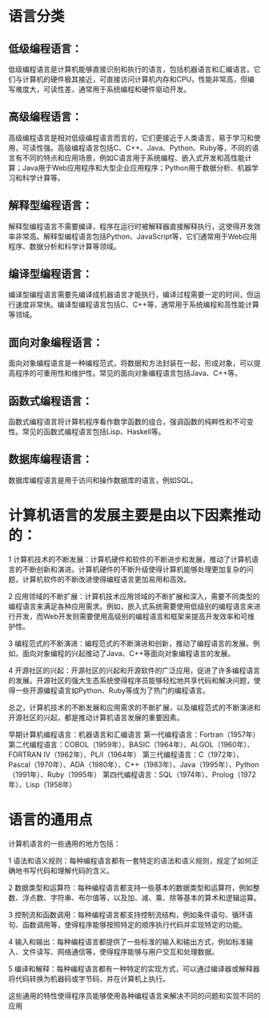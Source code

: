 # 语言分类
## 低级编程语言：
低级编程语言是计算机能够直接识别和执行的语言，包括机器语言和汇编语言。它们与计算机的硬件极其接近，可直接访问计算机内存和CPU，性能非常高，但编写难度大，可读性差，通常用于系统编程和硬件驱动开发。

## 高级编程语言：
高级编程语言是相对低级编程语言而言的，它们更接近于人类语言，易于学习和使用，可读性强。高级编程语言包括C、C++、Java、Python、Ruby等，不同的语言有不同的特点和应用场景，例如C语言用于系统编程、嵌入式开发和高性能计算；Java用于Web应用程序和大型企业应用程序；Python用于数据分析、机器学习和科学计算等。

## 解释型编程语言：
解释型编程语言不需要编译，程序在运行时被解释器直接解释执行，这使得开发效率非常高。解释型编程语言包括Python、JavaScript等，它们通常用于Web应用程序、数据分析和科学计算等领域。

## 编译型编程语言：
编译型编程语言需要先编译成机器语言才能执行，编译过程需要一定的时间，但运行速度非常快。编译型编程语言包括C、C++等，通常用于系统编程和高性能计算等领域。

## 面向对象编程语言：
面向对象编程语言是一种编程范式，将数据和方法封装在一起，形成对象，可以提高程序的可重用性和维护性。常见的面向对象编程语言包括Java、C++等。

## 函数式编程语言：
函数式编程语言将计算机程序看作数学函数的组合，强调函数的纯粹性和不可变性。常见的函数式编程语言包括Lisp、Haskell等。

## 数据库编程语言：
数据库编程语言是用于访问和操作数据库的语言，例如SQL。

# 计算机语言的发展主要是由以下因素推动的：

1 计算机技术的不断发展：计算机硬件和软件的不断进步和发展，推动了计算机语言的不断创新和演进。计算机硬件的不断升级使得计算机能够处理更加复杂的问题，计算机软件的不断改进使得编程语言更加易用和高效。

2 应用领域的不断扩展：计算机技术应用领域的不断扩展和深入，需要不同类型的编程语言来满足各种应用需求。例如，嵌入式系统需要使用低级别的编程语言来进行开发，而Web开发则需要使用高级别的编程语言和框架来提高开发效率和可维护性。

3 编程范式的不断演进：编程范式的不断演进和创新，推动了编程语言的发展。例如，面向对象编程的兴起推动了Java、C++等面向对象编程语言的发展。

4 开源社区的兴起：开源社区的兴起和开源软件的广泛应用，促进了许多编程语言的发展。开源社区的强大生态系统使得程序员能够轻松地共享代码和解决问题，使得一些开源编程语言如Python、Ruby等成为了热门的编程语言。

总之，计算机技术的不断发展和应用需求的不断扩展，以及编程范式的不断演进和开源社区的兴起，都是推动计算机语言发展的重要因素。

早期计算机编程语言：机器语言和汇编语言
第一代编程语言：Fortran（1957年）
第二代编程语言：COBOL（1959年）、BASIC（1964年）、ALGOL（1960年）、FORTRAN Ⅳ（1962年）、PL/I（1964年）
第三代编程语言：C（1972年）、Pascal（1970年）、ADA（1980年）、C++（1983年）、Java（1995年）、Python（1991年）、Ruby（1995年）
第四代编程语言：SQL（1974年）、Prolog（1972年）、Lisp（1958年）

# 语言的通用点
计算机语言的一些通用的地方包括：

1 语法和语义规则：每种编程语言都有一套特定的语法和语义规则，规定了如何正确地书写代码和理解代码的含义。

2 数据类型和运算符：每种编程语言都支持一些基本的数据类型和运算符，例如整数、浮点数、字符串、布尔值等，以及加、减、乘、除等基本的算术和逻辑运算。

3 控制流和函数调用：每种编程语言都支持控制流结构，例如条件语句、循环语句、函数调用等，使得程序能够按照特定的顺序执行代码并实现特定的功能。

4 输入和输出：每种编程语言都提供了一些标准的输入和输出方式，例如标准输入、文件读写、网络通信等，使得程序能够与用户交互和处理数据。

5 编译和解释：每种编程语言都有一种特定的实现方式，可以通过编译器或解释器将代码转换为机器码或字节码，并在计算机上执行。

这些通用的特性使得程序员能够使用各种编程语言来解决不同的问题和实现不同的应用
